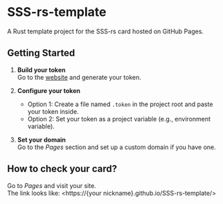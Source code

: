 # SSS-rs-template

A Rust template project for the SSS-rs card hosted on GitHub Pages.

## Getting Started

1. **Build your token**  
   Go to the [website](https://sss.lost-umbrella.com/) and generate your token.

2. **Configure your token**  
   - Option 1: Create a file named `.token` in the project root and paste your token inside.
   - Option 2: Set your token as a project variable (e.g., environment variable).

3. **Set your domain**  
   Go to the *Pages* section and set up a custom domain if you have one.

## How to check your card?

Go to *Pages* and visit your site.  
The link looks like: <https://{your nickname}.github.io/SSS-rs-template/>
